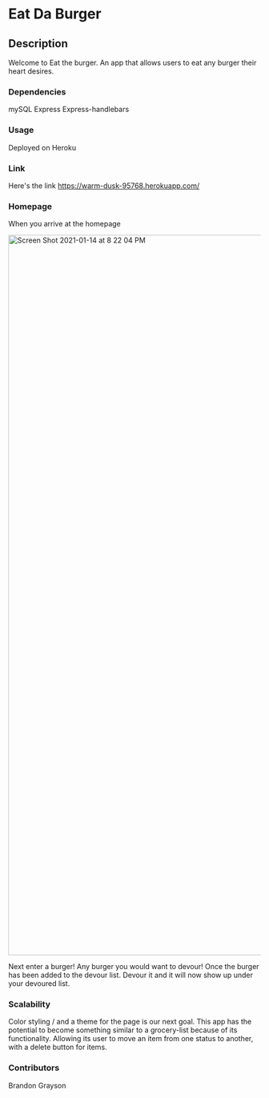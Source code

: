 # Eat Da Burger

## Description
Welcome to Eat the burger. An app that allows users to eat any burger their heart desires. 

### Dependencies
mySQL
Express
Express-handlebars

### Usage 
Deployed on Heroku

### Link
Here's the link
https://warm-dusk-95768.herokuapp.com/

### Homepage
When you arrive at the homepage 

<img width="1440" alt="Screen Shot 2021-01-14 at 8 22 04 PM" src="https://user-images.githubusercontent.com/64443434/104670037-1d8a5980-56a9-11eb-9bc0-3728ac4cd130.png">

Next enter a burger! Any burger you would want to devour!
Once the burger has been added to the devour list. Devour it and it will now show up under your devoured list.

### Scalability
Color styling / and a theme for the page is our next goal. This app has the potential to become something similar to a grocery-list because of its functionality. Allowing its user to move an item from one status to another, with a delete button for items.

### Contributors
Brandon Grayson


